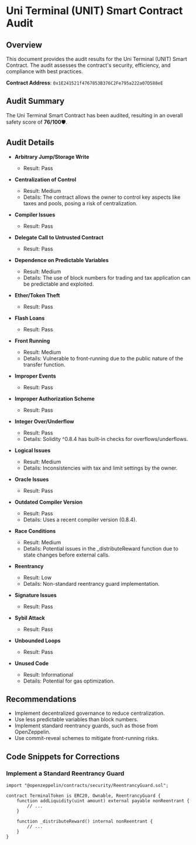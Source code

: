# Uni Terminal (UNIT) Smart Contract Audit

## Overview
This document provides the audit results for the Uni Terminal (UNIT) Smart Contract. The audit assesses the contract's security, efficiency, and compliance with best practices.

**Contract Address**: `0x1E241521f4767853B376C2Fe795a222a07D588eE`

## Audit Summary
The Uni Terminal Smart Contract has been audited, resulting in an overall safety score of **76/100**🛡️.

## Audit Details

- **Arbitrary Jump/Storage Write**
  - Result: Pass

- **Centralization of Control**
  - Result: Medium
  - Details: The contract allows the owner to control key aspects like taxes and pools, posing a risk of centralization.

- **Compiler Issues**
  - Result: Pass

- **Delegate Call to Untrusted Contract**
  - Result: Pass

- **Dependence on Predictable Variables**
  - Result: Medium
  - Details: The use of block numbers for trading and tax application can be predictable and exploited.

- **Ether/Token Theft**
  - Result: Pass

- **Flash Loans**
  - Result: Pass

- **Front Running**
  - Result: Medium
  - Details: Vulnerable to front-running due to the public nature of the transfer function.

- **Improper Events**
  - Result: Pass

- **Improper Authorization Scheme**
  - Result: Pass

- **Integer Over/Underflow**
  - Result: Pass
  - Details: Solidity ^0.8.4 has built-in checks for overflows/underflows.

- **Logical Issues**
  - Result: Medium
  - Details: Inconsistencies with tax and limit settings by the owner.

- **Oracle Issues**
  - Result: Pass

- **Outdated Compiler Version**
  - Result: Pass
  - Details: Uses a recent compiler version (0.8.4).

- **Race Conditions**
  - Result: Medium
  - Details: Potential issues in the _distributeReward function due to state changes before external calls.

- **Reentrancy**
  - Result: Low
  - Details: Non-standard reentrancy guard implementation.

- **Signature Issues**
  - Result: Pass

- **Sybil Attack**
  - Result: Pass

- **Unbounded Loops**
  - Result: Pass

- **Unused Code**
  - Result: Informational
  - Details: Potential for gas optimization.

## Recommendations

- Implement decentralized governance to reduce centralization.
- Use less predictable variables than block numbers.
- Implement standard reentrancy guards, such as those from OpenZeppelin.
- Use commit-reveal schemes to mitigate front-running risks.

## Code Snippets for Corrections

### Implement a Standard Reentrancy Guard

```solidity
import "@openzeppelin/contracts/security/ReentrancyGuard.sol";

contract TerminalToken is ERC20, Ownable, ReentrancyGuard {
    function addLiquidity(uint amount) external payable nonReentrant {
        // ...
    }

    function _distributeReward() internal nonReentrant {
        // ...
    }
}

